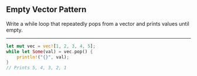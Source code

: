## Empty Vector Pattern

Write a while loop that repeatedly pops from a vector and prints values until empty.

---

```rust
let mut vec = vec![1, 2, 3, 4, 5];
while let Some(val) = vec.pop() {
    println!("{}", val);
}
// Prints 5, 4, 3, 2, 1
```


